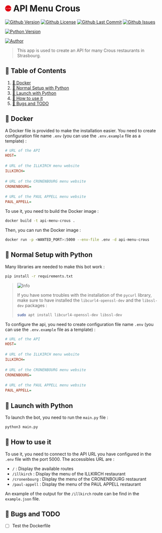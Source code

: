 # <img src="assets/icon.svg" alt="icon" width="4%"/> API Menu Crous
[![Github Version](https://img.shields.io/github/v/release/loskeeper/api-menu-crous)](https://github.com/LosKeeper/api-menu-crous)
[![Github License](https://img.shields.io/github/license/loskeeper/api-menu-crous)](https://github.com/LosKeeper/api-menu-crous/blob/main/LICENSE)
[![Github Last Commit](https://img.shields.io/github/last-commit/loskeeper/api-menu-crous)](https://github.com/LosKeeper/api-menu-crous/commits)
[![Github Issues](https://img.shields.io/github/issues/loskeeper/api-menu-crous)](https://github.com/LosKeeper/api-menu-crous/issues)

[![Python Version](https://img.shields.io/pypi/pyversions/discord-py-interactions)](https://www.python.org/downloads/)

[![Author](https://img.shields.io/badge/author-@LosKeeper-blue)](https://github.com/LosKeeper)
> This app is used to create an API for many Crous restaurants in Strasbourg.

## 🧾 Table of Contents
1. [🐋 Docker](#-docker)
2. [🔧 Normal Setup with Python](#-normal-setup-with-python)
3. [🚀 Launch with Python](#-launch-with-python)
4. [📝 How to use it](#-how-to-use-it)
5. [🐞 Bugs and TODO](#-bugs-and-todo)


## 🐋 Docker
A Docker file is provided to make the installation easier. You need to create configuration file name `.env` (you can use the `.env.example` file as a template) :
```ini
# URL of the API
HOST=

# URL of the ILLKIRCH menu website
ILLKIRCH=

# URL of the CRONENBOURG menu website
CRONENBOURG=

# URL of the PAUL APPELL menu website
PAUL_APPELL=
```
To use it, you need to build the Docker image :
```bash
docker build -t api-menu-crous .
```
Then, you can run the Docker image :
```bash
docker run -p <WANTED_PORT>:5000 --env-file .env -d api-menu-crous
```

## 🔧 Normal Setup with Python
Many libraries are needed to make this bot work :
```bash
pip install -r requirements.txt
```
> <picture>
>   <source media="(prefers-color-scheme: light)" srcset="https://raw.githubusercontent.com/Mqxx/GitHub-Markdown/main/blockquotes/badge/light-theme/info.svg">
>   <img alt="Info" src="https://raw.githubusercontent.com/Mqxx/GitHub-Markdown/main/blockquotes/badge/dark-theme/info.svg">
> </picture><br>
>
> If you have some troubles with the installation of the `pycurl` library, make sure to have installed the `libcurl4-openssl-dev` and the `libssl-dev` packages :
> ```bash
> sudo apt install libcurl4-openssl-dev libssl-dev
> ```

To configure the api, you need to create configuration file name `.env` (you can use the `.env.example` file as a template) :
```ini
# URL of the API
HOST=

# URL of the ILLKIRCH menu website
ILLKIRCH=

# URL of the CRONENBOURG menu website
CRONENBOURG=

# URL of the PAUL APPELL menu website
PAUL_APPELL=
```

## 🚀 Launch with Python
To launch the bot, you need to run the `main.py` file :
```bash
python3 main.py
```

## 📝 How to use it
To use it, you need to connect to the API URL you have configured in the `.env` file with the port 5000. The accessibles URL are :
- `/` : Display the available routes
- `/illkirch` : Display the menu of the ILLKIRCH restaurant
- `/cronenbourg` : Display the menu of the CRONENBOURG restaurant
- `/paul-appell` : Display the menu of the PAUL APPELL restaurant

An example of the output for the `/illkirch` route can be find in the `example.json` file.


## 🐞 Bugs and TODO
- [ ] Test the Dockerfile